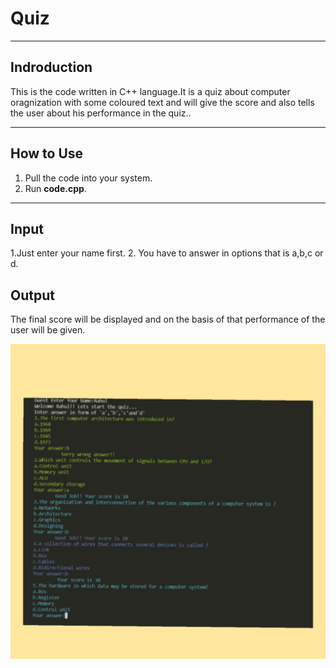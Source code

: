 # Quiz
***
## Indroduction
This is the code written in C++ language.It is a quiz about computer oragnization with some coloured text and will give the score and also tells the user about his performance in the quiz..

***
## How to Use
1. Pull the code into your system.
2. Run **code.cpp**.

***
## Input
1.Just enter your name first.
2. You have to answer in options that is a,b,c or d.


## Output
The final score will be displayed and on the basis of that performance of the user will be given.

![Output](Output.jpg)

